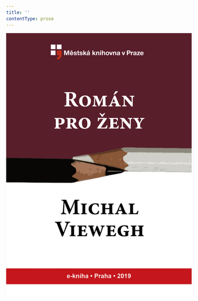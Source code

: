 ```yaml
---
title: ''
contentType: prose
---
```


![obalka_roman_pro_zeny.jpg](./resources/obalka_roman_pro_zeny_fmt.png)
